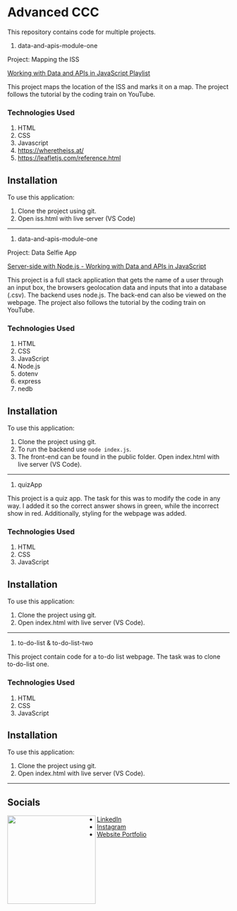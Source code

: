 # Advanced CCC

This repository contains code for multiple projects.  

1. data-and-apis-module-one

Project: Mapping the ISS

[Working with Data and APIs in JavaScript Playlist](https://www.youtube.com/watch?v=DbcLg8nRWEg&list=PLRqwX-V7Uu6YxDKpFzf_2D84p0cyk4T7X**)

This project maps the location of the ISS and marks it on a map. The project follows the tutorial by the coding train on YouTube.

### Technologies Used

1. HTML
2. CSS
3. Javascript
4. https://wheretheiss.at/
5. https://leafletjs.com/reference.html 

## Installation

To use this application:

1. Clone the project using git.
2. Open iss.html with live server (VS Code)

---

1. data-and-apis-module-one

Project: Data Selfie App

[Server-side with Node.js - Working with Data and APIs in JavaScript](https://www.youtube.com/watch?v=wxbQP1LMZsw&list=PLRqwX-V7Uu6YxDKpFzf_2D84p0cyk4T7X&index=9)

This project is a full stack application that gets the name of a user through an input box, the browsers geolocation data and inputs that into a database (.csv).  The backend uses node.js. 
The back-end can also be viewed on the webpage. The project also follows the tutorial by the coding train on YouTube.

### Technologies Used

1. HTML
2. CSS
3. JavaScript
4. Node.js
5. dotenv
6. express
7. nedb

## Installation

To use this application:

1. Clone the project using git.
2. To run the backend use `node index.js`.
3. The front-end can be found in the public folder. Open index.html with live server (VS Code).

---

1. quizApp

This project is a quiz app. The task for this was to modify the code in any way. I added it so the correct answer shows in green, while the incorrect show in red. Additionally, styling for the webpage was added.

### Technologies Used

1. HTML
2. CSS
3. JavaScript

## Installation

To use this application:

1. Clone the project using git.
2. Open index.html with live server (VS Code).

---

1. to-do-list & to-do-list-two

This project contain code for a to-do list webpage. The task was to clone to-do-list one.

### Technologies Used

1. HTML
2. CSS
3. JavaScript

## Installation

To use this application:

1. Clone the project using git.
2. Open index.html with live server (VS Code).

---

## Socials 

<img align="left" src="./ME-pf.gif" width="200">

- [LinkedIn](https://www.linkedin.com/in/collinscomondi/) <br>
- [Instagram](https://www.instagram.com/someprofoundname/) <br>
- [Website Portfolio](https://www.someprofoundname.com)
